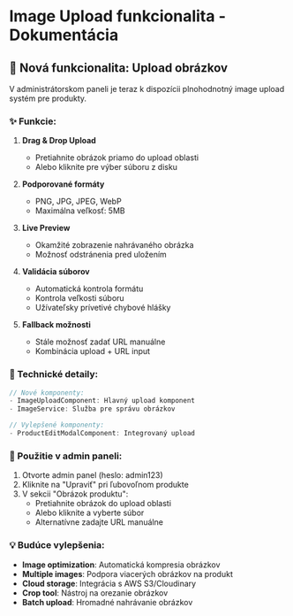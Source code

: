 # Image Upload funkcionalita - Dokumentácia

## 📸 Nová funkcionalita: Upload obrázkov

V administrátorskom paneli je teraz k dispozícii plnohodnotný image upload systém pre produkty.

### ✨ Funkcie:

1. **Drag & Drop Upload**

   - Pretiahnite obrázok priamo do upload oblasti
   - Alebo kliknite pre výber súboru z disku

2. **Podporované formáty**

   - PNG, JPG, JPEG, WebP
   - Maximálna veľkosť: 5MB

3. **Live Preview**

   - Okamžité zobrazenie nahrávaného obrázka
   - Možnosť odstránenia pred uložením

4. **Validácia súborov**

   - Automatická kontrola formátu
   - Kontrola veľkosti súboru
   - Užívateľsky prívetivé chybové hlášky

5. **Fallback možnosti**
   - Stále možnosť zadať URL manuálne
   - Kombinácia upload + URL input

### 🔧 Technické detaily:

```typescript
// Nové komponenty:
- ImageUploadComponent: Hlavný upload komponent
- ImageService: Služba pre správu obrázkov

// Vylepšené komponenty:
- ProductEditModalComponent: Integrovaný upload
```

### 🚀 Použitie v admin paneli:

1. Otvorte admin panel (heslo: admin123)
2. Kliknite na "Upraviť" pri ľubovoľnom produkte
3. V sekcii "Obrázok produktu":
   - Pretiahnite obrázok do upload oblasti
   - Alebo kliknite a vyberte súbor
   - Alternatívne zadajte URL manuálne

### 💡 Budúce vylepšenia:

- **Image optimization**: Automatická kompresia obrázkov
- **Multiple images**: Podpora viacerých obrázkov na produkt
- **Cloud storage**: Integrácia s AWS S3/Cloudinary
- **Crop tool**: Nástroj na orezanie obrázkov
- **Batch upload**: Hromadné nahrávanie obrázkov
